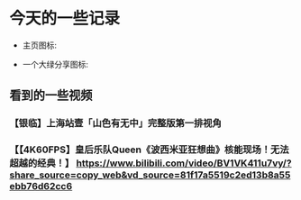 # 今天的一些记录



<SiteInfo name="Mr.Hope's Blog" url="https://mister-hope.com" preview="https://theme-hope.vuejs.press/assets/image/mrhope.jpg" />

<SiteInfo
  name="Mr.Hope's Blog"
  desc="Where there is light, there is hope"
  url="https://mister-hope.com"
  logo="https://mister-hope.com/logo.svg"
  repo="https://github.com/Mister-Hope/Mister-Hope.github.io"
  preview="https://theme-hope.vuejs.press/assets/image/mrhope.jpg"
/>

- 主页图标: <FontIcon icon="home" />

- 一个大绿分享图标: <FontIcon icon="share" color="#3eaf7c" size="32" />

<Share />

<Share services="qq,weibo" />
<Share :services="['qq','weibo']" />

<Share colorful />

<VidStack
  src="https://files.vidstack.io/sprite-fight/720p.mp4"
  poster="https://files.vidstack.io/sprite-fight/poster.webp"
/>

<VidStack
  title="Agent 327 Operation Barber Shop"
  poster="https://files.vidstack.io/agent-327/poster.png"
  :src="[
    {
      src: 'https://files.vidstack.io/agent-327/720p.mp4',
      type: 'video/mp4',
    },
    {
      src:  'https://files.vidstack.io/agent-327/720p.avi',
      type: 'video/avi',
    },
    {
      src:  'https://files.vidstack.io/agent-327/720p.ogv',
      type: 'video/ogg',
    },
  ]"
  :tracks="[
    {
      src: 'https://files.vidstack.io/agent-327/subs/english.vtt',
      label: 'English',
      language: 'en-US',
      kind: 'subtitles',
      default: true,
    },
    {
      src: 'https://files.vidstack.io/agent-327/subs/spanish.vtt',
      label: 'Spanish',
      language: 'es-ES',
      kind: 'subtitles',
    },
    {
      src: 'https://files.vidstack.io/agent-327/subs/french.vtt',
      label: 'French',
      language: 'fr-FR',
      kind: 'subtitles',
    },
    {
      src: 'https://files.vidstack.io/agent-327/subs/german.vtt',
      label: 'German',
      language: 'ge-GE',
      kind: 'subtitles',
    },
    {
      src: 'https://files.vidstack.io/agent-327/subs/italian.vtt',
      label: 'Italian',
      language: 'it-IT',
      kind: 'subtitles',
    },
    {
      src: 'https://files.vidstack.io/agent-327/subs/russian.vtt',
      label: 'Russian',
      language: 'ru-RU',
      kind: 'subtitles',
    },
    // Chapters
    {
      src: 'https://files.vidstack.io/agent-327/chapters.vtt',
      kind: 'chapters',
      language: 'en-US',
      default: true,
    },
  ]"
  thumbnails="https://files.vidstack.io/agent-327/thumbnails.vtt"
/>

<VidStack
  src="https://files.vidstack.io/sprite-fight/hls/stream.m3u8"
  :tracks="[
    {
      src: 'https://files.vidstack.io/agent-327/subs/english.vtt',
      label: 'English',
      language: 'en-US',
      kind: 'subtitles',
      default: true,
    },
    {
      src: 'https://files.vidstack.io/agent-327/subs/spanish.vtt',
      label: 'Spanish',
      language: 'es-ES',
      kind: 'subtitles',
    },
    {
      src: 'https://files.vidstack.io/agent-327/subs/french.vtt',
      label: 'French',
      language: 'fr-FR',
      kind: 'subtitles',
    },
    {
      src: 'https://files.vidstack.io/agent-327/subs/german.vtt',
      label: 'German',
      language: 'ge-GE',
      kind: 'subtitles',
    },
    {
      src: 'https://files.vidstack.io/agent-327/subs/italian.vtt',
      label: 'Italian',
      language: 'it-IT',
      kind: 'subtitles',
    },
    {
      src: 'https://files.vidstack.io/agent-327/subs/russian.vtt',
      label: 'Russian',
      language: 'ru-RU',
      kind: 'subtitles',
    },
    // Chapters
    {
      src: 'https://files.vidstack.io/agent-327/chapters.vtt',
      kind: 'chapters',
      language: 'en-US',
      default: true,
    },
  ]"
  thumbnails="https://files.vidstack.io/agent-327/thumbnails.vtt"
/>

<VidStack src="//theme-hope-assets.vuejs.press/files/sample.mp3" title="VidStack 示例音频" />


<VidStack
  src="youtube/_cMxraX_5RE"
  title="VidStack YouTube Demo"
/>


<PDF url="//theme-hope-assets.vuejs.press/files/sample.pdf" />


<PDF url="//theme-hope-assets.vuejs.press/files/sample.pdf" page="2" no-toolbar />


<BiliBili bvid="BV1kt411o7C3" />


<BiliBili aid="34304064" cid="109293122" ratio="9:16" time="60" page="2" />


<ArtPlayer src="https://vp-demo.u2sb.com/video/caminandes_03_llamigos_720p.mp4" />


<ArtPlayer
  src="https://vp-demo.u2sb.com/video/caminandes_03_llamigos_720p.mp4"
  poster="/poster.svg"
/>

<ArtPlayer
  src="https://vp-demo.u2sb.com/video/caminandes_03_llamigos_720p.mp4"
  airplay
  aspect-ratio
  auto-size
  auto-orientation
  auto-playback
  fast-forward
  flip
  fullscreen-web
  lock
  loop
  is-live
  muted
  mini-progress-bar
  pip
  screenshot
  subtitle-offset
/>

<CodePen
  user="kowlor"
  slug-hash="ZYYQoy"
  title="Solar System animation - Pure CSS"
  :default-tab="['css','result']"
  :theme="$isDarkmode? 'dark': 'light'"
/>


<CodePen
  link="https://codepen.io/kowlor/pen/ZYYQoy"
  title="Solar System animation - Pure CSS"
  :default-tab="['css','result']"
  :theme="$isDarkmode? 'dark': 'light'"
/>


<CodePen
  link="https://codepen.io/kowlor/pen/ZYYQoy"
  title="Envelope w/ Hearts"
  status="clicktorun"
  :theme="$isDarkmode? 'dark': 'light'"
/>


<Replit user="FuckDoctors" repl="Java-Test" />


<Replit user="FuckDoctors" repl="Java-Test" file="Main.java" />


<Replit user="FuckDoctors" repl="Java-Test" auto-load />


<Replit link="https://replit.com/@FuckDoctors/Java-Test" />

<StackBlitz id="vuepress-theme-hope" />


<StackBlitz id="vuepress-theme-hope" hideExplorer hideNavigation hideDevtools />

## 看到的一些视频

### 【银临】上海站壹「山色有无中」完整版第一排视角
<BiliBili bvid="BV1Wt421E7HH" />

### 【【4K60FPS】皇后乐队Queen《波西米亚狂想曲》核能现场！无法超越的经典！】 https://www.bilibili.com/video/BV1VK411u7vy/?share_source=copy_web&vd_source=81f17a5519c2ed13b8a55ebb76d62cc6
<BiliBili bvid="BV1VK411u7vy" />
